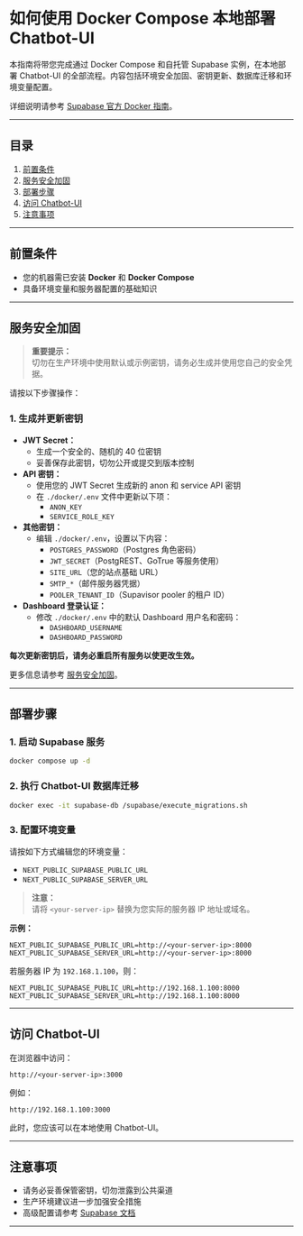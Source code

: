 

# 如何使用 Docker Compose 本地部署 Chatbot-UI

本指南将带您完成通过 Docker Compose 和自托管 Supabase 实例，在本地部署 Chatbot-UI 的全部流程。内容包括环境安全加固、密钥更新、数据库迁移和环境变量配置。

详细说明请参考 [Supabase 官方 Docker 指南](https://supabase.com/docs/guides/hosting/docker)。

---

## 目录

1. [前置条件](#前置条件)
2. [服务安全加固](#服务安全加固)
3. [部署步骤](#部署步骤)
4. [访问 Chatbot-UI](#访问-chatbot-ui)
5. [注意事项](#注意事项)

---

## 前置条件

- 您的机器需已安装 **Docker** 和 **Docker Compose**
- 具备环境变量和服务器配置的基础知识

---

## 服务安全加固

> **重要提示：**  
> 切勿在生产环境中使用默认或示例密钥，请务必生成并使用您自己的安全凭据。

请按以下步骤操作：

### 1. 生成并更新密钥

- **JWT Secret：**  
  - 生成一个安全的、随机的 40 位密钥  
  - 妥善保存此密钥，切勿公开或提交到版本控制
- **API 密钥：**  
  - 使用您的 JWT Secret 生成新的 anon 和 service API 密钥
  - 在 `./docker/.env` 文件中更新以下项：
    - `ANON_KEY`
    - `SERVICE_ROLE_KEY`
- **其他密钥：**  
  - 编辑 `./docker/.env`，设置以下内容：
    - `POSTGRES_PASSWORD`（Postgres 角色密码）
    - `JWT_SECRET`（PostgREST、GoTrue 等服务使用）
    - `SITE_URL`（您的站点基础 URL）
    - `SMTP_*`（邮件服务器凭据）
    - `POOLER_TENANT_ID`（Supavisor pooler 的租户 ID）
- **Dashboard 登录认证：**  
  - 修改 `./docker/.env` 中的默认 Dashboard 用户名和密码：
    - `DASHBOARD_USERNAME`
    - `DASHBOARD_PASSWORD`

**每次更新密钥后，请务必重启所有服务以使更改生效。**

更多信息请参考 [服务安全加固](https://supabase.com/docs/guides/self-hosting/docker#securing-your-services)。

---

## 部署步骤

### 1. 启动 Supabase 服务

```bash
docker compose up -d
```

### 2. 执行 Chatbot-UI 数据库迁移

```bash
docker exec -it supabase-db /supabase/execute_migrations.sh
```

### 3. 配置环境变量

请按如下方式编辑您的环境变量：

- `NEXT_PUBLIC_SUPABASE_PUBLIC_URL`
- `NEXT_PUBLIC_SUPABASE_SERVER_URL`

> **注意：**  
> 请将 `<your-server-ip>` 替换为您实际的服务器 IP 地址或域名。

**示例：**

```
NEXT_PUBLIC_SUPABASE_PUBLIC_URL=http://<your-server-ip>:8000
NEXT_PUBLIC_SUPABASE_SERVER_URL=http://<your-server-ip>:8000
```

若服务器 IP 为 `192.168.1.100`，则：

```
NEXT_PUBLIC_SUPABASE_PUBLIC_URL=http://192.168.1.100:8000
NEXT_PUBLIC_SUPABASE_SERVER_URL=http://192.168.1.100:8000
```

---

## 访问 Chatbot-UI

在浏览器中访问：

```
http://<your-server-ip>:3000
```

例如：

```
http://192.168.1.100:3000
```

此时，您应该可以在本地使用 Chatbot-UI。

---

## 注意事项

- 请务必妥善保管密钥，切勿泄露到公共渠道
- 生产环境建议进一步加强安全措施
- 高级配置请参考 [Supabase 文档](https://supabase.com/docs)

---